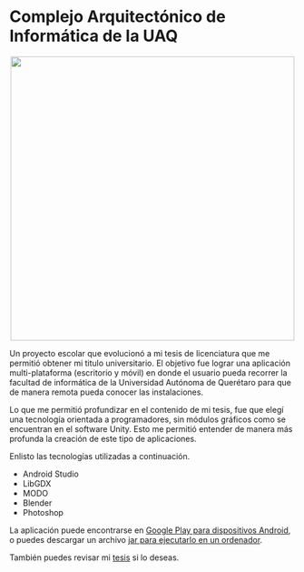 # Complejo Arquitectónico de Informática de la UAQ

<p align="center">
<img src="https://lh3.googleusercontent.com/tp-3kaZz19YOldfzJQfAsBIEQO8_pTlGR67NLmSSUksY9pXJGunFR7xCrfXn2p04i38=w720-h310-rw" width="500">
</p>

Un proyecto escolar que evolucionó a mi tesis de licenciatura que me permitió obtener mi titulo universitario. El objetivo fue lograr una aplicación multi-plataforma (escritorio y móvil) en donde el usuario pueda recorrer la facultad de informática de la Universidad Autónoma de Querétaro para que de manera remota pueda conocer las instalaciones.

Lo que me permitió profundizar en el contenido de mi tesis, fue que elegí una tecnología orientada a programadores, sin módulos gráficos como se encuentran en el software Unity. Esto me permitió entender de manera más profunda la creación de este tipo de aplicaciones.

Enlisto las tecnologías utilizadas a continuación.

- Android Studio
- LibGDX
- MODO
- Blender
- Photoshop

La aplicación puede encontrarse en [Google Play para dispositivos Android](https://play.google.com/store/apps/details?id=com.higaguin.uaq.android), o puedes descargar un archivo [jar para ejecutarlo en un ordenador](https://www.dropbox.com/s/nz9mt023x7msm1v/desktop-1.0.jar?dl=0).

También puedes revisar mi [tesis](https://www.dropbox.com/s/leaitu2nm034ql6/Alexei%20Horta%20Moiseevich%20223258.pdf?dl=0) si lo deseas.
